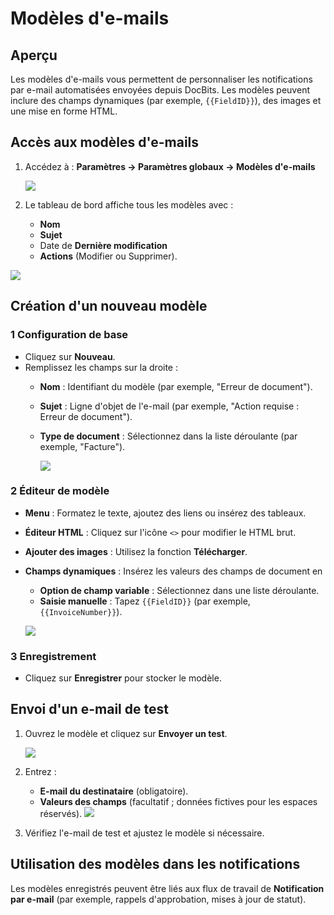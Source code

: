 # Modèles d'e-mails

## **Aperçu**

Les modèles d'e-mails vous permettent de personnaliser les notifications par e-mail automatisées envoyées depuis DocBits. Les modèles peuvent inclure des champs dynamiques (par exemple, `{{FieldID}}`), des images et une mise en forme HTML.

## **Accès aux modèles d'e-mails**

1.  Accédez à : **Paramètres → Paramètres globaux → Modèles d'e-mails**

    ![](https://docs.docbits.com/~gitbook/image?url=https%3A%2F%2F578966019-files.gitbook.io%2F%7E%2Ffiles%2Fv0%2Fb%2Fgitbook-x-prod.appspot.com%2Fo%2Fspaces%252FT2n2w4uDCJvv7CJ5zrdk%252Fuploads%252FWzjaI1Jinpw0PQHCuwM0%252Fimage.png%3Falt%3Dmedia%26token%3D21f7af41-6ebe-4e25-952f-9ae0b11cade2\&width=768\&dpr=4\&quality=100\&sign=ae789081\&sv=2)
2. Le tableau de bord affiche tous les modèles avec :
   * **Nom**
   * **Sujet**
   * Date de **Dernière modification**
   * **Actions** (Modifier ou Supprimer).

![](https://docs.docbits.com/~gitbook/image?url=https%3A%2F%2F578966019-files.gitbook.io%2F%7E%2Ffiles%2Fv0%2Fb%2Fgitbook-x-prod.appspot.com%2Fo%2Fspaces%252FT2n2w4uDCJvv7CJ5zrdk%252Fuploads%252FENN4zipGg75mpi2OooPP%252Fimage.png%3Falt%3Dmedia%26token%3Ddff6d8a8-e5b3-4e52-bee1-e311daba7b64\&width=768\&dpr=4\&quality=100\&sign=4202a84f\&sv=2)

## **Création d'un nouveau modèle**

### **1 Configuration de base**

* Cliquez sur **Nouveau**.
* Remplissez les champs sur la droite :
  * **Nom** : Identifiant du modèle (par exemple, "Erreur de document").
  * **Sujet** : Ligne d'objet de l'e-mail (par exemple, "Action requise : Erreur de document").
  *   **Type de document** : Sélectionnez dans la liste déroulante (par exemple, "Facture").

      ![](https://docs.docbits.com/~gitbook/image?url=https%3A%2F%2F578966019-files.gitbook.io%2F%7E%2Ffiles%2Fv0%2Fb%2Fgitbook-x-prod.appspot.com%2Fo%2Fspaces%252FT2n2w4uDCJvv7CJ5zrdk%252Fuploads%252FXzmfZBIoyoDS7tTz1qo4%252Fimage.png%3Falt%3Dmedia%26token%3D24547984-2406-41b5-95d6-0f7f45e06258\&width=768\&dpr=4\&quality=100\&sign=f7aa9b89\&sv=2)

### **2 Éditeur de modèle**

* **Menu** : Formatez le texte, ajoutez des liens ou insérez des tableaux.
* **Éditeur HTML** : Cliquez sur l'icône `<>` pour modifier le HTML brut.
* **Ajouter des images** : Utilisez la fonction **Télécharger**.
*   **Champs dynamiques** : Insérez les valeurs des champs de document en

    * **Option de champ variable** : Sélectionnez dans une liste déroulante.
    * **Saisie manuelle** : Tapez `{{FieldID}}` (par exemple, `{{InvoiceNumber}}`).

    ![](https://docs.docbits.com/~gitbook/image?url=https%3A%2F%2F578966019-files.gitbook.io%2F%7E%2Ffiles%2Fv0%2Fb%2Fgitbook-x-prod.appspot.com%2Fo%2Fspaces%252FT2n2w4uDCJvv7CJ5zrdk%252Fuploads%252FFE1lZlOTyWH0yaGTZnvO%252Fimage.png%3Falt%3Dmedia%26token%3D428f9277-7ad7-4c37-b2e9-578b82d64f91\&width=768\&dpr=4\&quality=100\&sign=2a17ce28\&sv=2)

### **3 Enregistrement**

* Cliquez sur **Enregistrer** pour stocker le modèle.

## **Envoi d'un e-mail de test**

1.  Ouvrez le modèle et cliquez sur **Envoyer un test**.

    ![](https://docs.docbits.com/~gitbook/image?url=https%3A%2F%2F578966019-files.gitbook.io%2F%7E%2Ffiles%2Fv0%2Fb%2Fgitbook-x-prod.appspot.com%2Fo%2Fspaces%252FT2n2w4uDCJvv7CJ5zrdk%252Fuploads%252FZTskZNsVfWj6IwBmwoR5%252Fimage.png%3Falt%3Dmedia%26token%3D62229942-2ee7-4d58-833c-eb863b18f2d3\&width=768\&dpr=4\&quality=100\&sign=b804f787\&sv=2)
2. Entrez :
   * **E-mail du destinataire** (obligatoire).
   * **Valeurs des champs** (facultatif ; données fictives pour les espaces réservés). ![](https://docs.docbits.com/~gitbook/image?url=https%3A%2F%2F578966019-files.gitbook.io%2F%7E%2Ffiles%2Fv0%2Fb%2Fgitbook-x-prod.appspot.com%2Fo%2Fspaces%252FT2n2w4uDCJvv7CJ5zrdk%252Fuploads%252FO2yw8EgefTPSCIhxUFH6%252Fimage.png%3Falt%3Dmedia%26token%3D2acc0067-3698-4565-92d8-6c4ddabe497c\&width=300\&dpr=4\&quality=100\&sign=461ae8e7\&sv=2)
3. Vérifiez l'e-mail de test et ajustez le modèle si nécessaire.

## **Utilisation des modèles dans les notifications**

Les modèles enregistrés peuvent être liés aux flux de travail de **Notification par e-mail** (par exemple, rappels d'approbation, mises à jour de statut).
